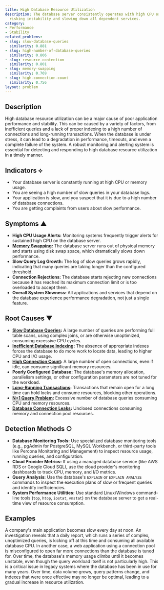 ```yaml
---
title: High Database Resource Utilization
description: The database server consistently operates with high CPU or memory usage,
  risking instability and slowing down all dependent services.
category:
- Performance
- Stability
related_problems:
- slug: slow-database-queries
  similarity: 0.881
- slug: high-number-of-database-queries
  similarity: 0.806
- slug: resource-contention
  similarity: 0.801
- slug: memory-swapping
  similarity: 0.769
- slug: high-connection-count
  similarity: 0.756
layout: problem
---
```


## Description
High database resource utilization can be a major cause of poor application performance and stability. This can be caused by a variety of factors, from inefficient queries and a lack of proper indexing to a high number of connections and long-running transactions. When the database is under stress, it can lead to a degradation in performance, timeouts, and even a complete failure of the system. A robust monitoring and alerting system is essential for detecting and responding to high database resource utilization in a timely manner.

## Indicators ⟡
- Your database server is constantly running at high CPU or memory usage.
- You are seeing a high number of slow queries in your database logs.
- Your application is slow, and you suspect that it is due to a high number of database connections.
- You are getting complaints from users about slow performance.

## Symptoms ▲

- **High CPU Usage Alerts:** Monitoring systems frequently trigger alerts for sustained high CPU on the database server.
- **[Memory Swapping](memory-swapping.md):** The database server runs out of physical memory and starts using disk swap space, which dramatically slows down performance.
- **Slow Query Log Growth:** The log of slow queries grows rapidly, indicating that many queries are taking longer than the configured threshold.
- **Connection Rejections:** The database starts rejecting new connections because it has reached its maximum connection limit or is too overloaded to accept them.
- **Overall System Slowness:** All applications and services that depend on the database experience performance degradation, not just a single feature.

## Root Causes ▼

- **[Slow Database Queries](slow-database-queries.md):** A large number of queries are performing full table scans, using complex joins, or are otherwise unoptimized, consuming excessive CPU cycles.
- **[Inefficient Database Indexing](inefficient-database-indexing.md):** The absence of appropriate indexes forces the database to do more work to locate data, leading to higher CPU and I/O usage.
- **[High Connection Count](high-connection-count.md):** A large number of open connections, even if idle, can consume significant memory resources.
- **Poorly Configured Database:** The database's memory allocation, parallelism settings, or other configuration parameters are not tuned for the workload.
- **[Long-Running Transactions](long-running-transactions.md):** Transactions that remain open for a long time can hold locks and consume resources, blocking other operations.
- **[N+1 Query Problem](n-plus-one-query-problem.md):** Excessive number of database queries consuming CPU and memory resources.
- **[Database Connection Leaks](database-connection-leaks.md):** Unclosed connections consuming memory and connection pool resources.

## Detection Methods ○

- **Database Monitoring Tools:** Use specialized database monitoring tools (e.g., pgAdmin for PostgreSQL, MySQL Workbench, or third-party tools like Percona Monitoring and Management) to inspect resource usage, running queries, and configuration.
- **Cloud Provider Metrics:** If using a managed database service (like AWS RDS or Google Cloud SQL), use the cloud provider's monitoring dashboards to track CPU, memory, and I/O metrics.
- **Query Analysis:** Use the database's `EXPLAIN` or `EXPLAIN ANALYZE` commands to inspect the execution plans of slow or frequent queries and identify inefficiencies.
- **System Performance Utilities:** Use standard Linux/Windows command-line tools (`top`, `htop`, `iostat`, `vmstat`) on the database server to get a real-time view of resource consumption.

## Examples
A company's main application becomes slow every day at noon. An investigation reveals that a daily report, which runs a series of complex, unoptimized queries, is kicking off at this time and consuming all available database CPU. In another case, a web application using a connection pool is misconfigured to open far more connections than the database is tuned for. Over time, the database's memory usage climbs until it becomes unstable, even though the query workload itself is not particularly high. This is a critical issue in legacy systems where the database has been in use for many years. Over time, data volume grows, query patterns change, and indexes that were once effective may no longer be optimal, leading to a gradual increase in resource utilization.